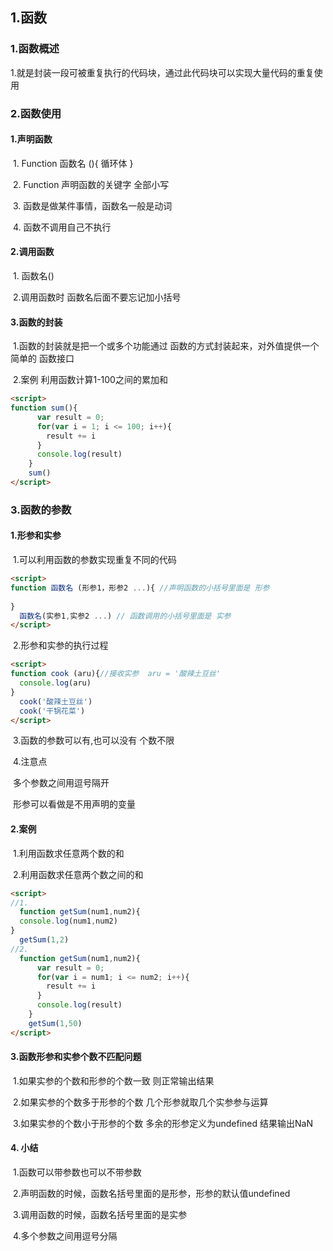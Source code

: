 ## 1.函数

### 	1.函数概述

​				1.就是封装一段可被重复执行的代码块，通过此代码块可以实现大量代码的重复使用

### 	2.函数使用

#### 			1.声明函数

​					1. Function 函数名 (){  循环体  }

​					2. Function 声明函数的关键字 全部小写	

​					3. 函数是做某件事情，函数名一般是动词

​					4. 函数不调用自己不执行

#### 			2.调用函数

​					1. 函数名()

​					2.调用函数时 函数名后面不要忘记加小括号

#### 			3.函数的封装

​					1.函数的封装就是把一个或多个功能通过 函数的方式封装起来，对外值提供一个简单的						函数接口

​					2.案例 利用函数计算1-100之间的累加和

~~~html
<script>
function sum(){
      var result = 0;
      for(var i = 1; i <= 100; i++){
        result += i
      }
      console.log(result)
    }
    sum()
</script>
~~~

### 	3.函数的参数

#### 			1.形参和实参

​					1.可以利用函数的参数实现重复不同的代码

~~~html
<script>
function 函数名 (形参1，形参2 ...){ //声明函数的小括号里面是 形参 
  
}
  函数名(实参1,实参2 ...) // 函数调用的小括号里面是 实参
</script>
~~~

​					2.形参和实参的执行过程

~~~html
<script>
function cook (aru){//接收实参  aru = '酸辣土豆丝'
  console.log(aru)
}
  cook('酸辣土豆丝')
  cook('干锅花菜')
</script>
~~~

​					3.函数的参数可以有,也可以没有 个数不限

​					4.注意点

​						多个参数之间用逗号隔开

​						形参可以看做是不用声明的变量

#### 			2.案例 

​				1.利用函数求任意两个数的和

​				2.利用函数求任意两个数之间的和

~~~html
<script>
//1.
  function getSum(num1,num2){
  console.log(num1,num2)
}
  getSum(1,2)
//2.
  function getSum(num1,num2){
      var result = 0;
      for(var i = num1; i <= num2; i++){
        result += i
      }
      console.log(result)
    }
    getSum(1,50)
</script>
~~~

#### 			3.函数形参和实参个数不匹配问题

​					1.如果实参的个数和形参的个数一致 则正常输出结果

​					2.如果实参的个数多于形参的个数 几个形参就取几个实参参与运算

​					3.如果实参的个数小于形参的个数 多余的形参定义为undefined 结果输出NaN

#### 			4. 小结

​					1.函数可以带参数也可以不带参数

​					2.声明函数的时候，函数名括号里面的是形参，形参的默认值undefined

​					3.调用函数的时候，函数名括号里面的是实参

​					4.多个参数之间用逗号分隔